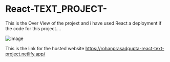 # React-TEXT_PROJECT-

This is the Over View of the projext and i have used React a deployment if the code for this project....

![image](https://user-images.githubusercontent.com/90445636/236395111-5cfac1d3-9f42-4b27-abc4-ba54dffffd58.png)

This is the link for the hosted website https://rohanprasadgupta-react-text-project.netlify.app/
